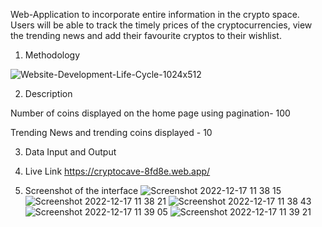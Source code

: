 Web-Application to incorporate entire information in the crypto space. Users will be able to track the timely prices of the cryptocurrencies, view the trending news and add their favourite cryptos to their wishlist. 

1. Methodology

![Website-Development-Life-Cycle-1024x512](https://user-images.githubusercontent.com/83527816/208227836-01f8600d-6bb4-43d3-9f4c-3044d83c059b.png)


2. Description

Number of coins displayed on the home page using pagination- 100

Trending News and trending coins displayed - 10


3. Data Input and Output

4. Live Link
https://cryptocave-8fd8e.web.app/

5. Screenshot of the interface
![Screenshot 2022-12-17 11 38 15](https://user-images.githubusercontent.com/83527816/208228236-22b114f2-b3b8-45d4-a30f-4f5f5b1b8f37.png)
![Screenshot 2022-12-17 11 38 21](https://user-images.githubusercontent.com/83527816/208228239-deedfeb5-df03-4eb1-bcca-5327627f37e9.png)
![Screenshot 2022-12-17 11 38 43](https://user-images.githubusercontent.com/83527816/208228241-4bcfc125-28a5-49d9-a6b9-a2c9fe0e7dc4.png)
![Screenshot 2022-12-17 11 39 05](https://user-images.githubusercontent.com/83527816/208228244-7a4e1ca1-be9d-4c7a-a049-1d34045533c0.png)
![Screenshot 2022-12-17 11 39 21](https://user-images.githubusercontent.com/83527816/208228252-d23b11c2-b896-4cbc-ab2b-74d805662fc6.png)



